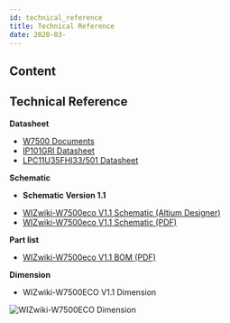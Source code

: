 ```yaml
---
id: technical_reference
title: Technical Reference
date: 2020-03-
---
```



## Content
## Technical Reference

**Datasheet**

   * [W7500 Documents]()
   * [IP101GRI Datasheet]()
   * [LPC11U35FHI33/501 Datasheet]()

**Schematic**

  - **Schematic Version 1.1**

<!-- end list -->

   * [WIZwiki-W7500eco V1.1 Schematic (Altium Designer)]()
   * [WIZwiki-W7500eco V1.1 Schematic (PDF)]()

**Part list**

   * [WIZwiki-W7500eco V1.1 BOM (PDF)]()

**Dimension**

   * WIZwiki-W7500ECO V1.1 Dimension

![WIZwiki-W7500ECO
Dimension](/products/wizwiki-w7500eco/wizwiki_w7500_eco_v1.1_dim_01.png)
